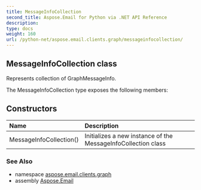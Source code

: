 ```yaml
---
title: MessageInfoCollection
second_title: Aspose.Email for Python via .NET API Reference
description: 
type: docs
weight: 160
url: /python-net/aspose.email.clients.graph/messageinfocollection/
---
```


## MessageInfoCollection class

Represents collection of GraphMessageInfo.

The MessageInfoCollection type exposes the following members:
## Constructors
| Name | Description |
| :- | :- |
|MessageInfoCollection()|Initializes a new instance of the MessageInfoCollection class|

### See Also

* namespace [aspose.email.clients.graph](/email/python-net/aspose.email.clients.graph/)
* assembly [Aspose.Email](/email/python-net/)

